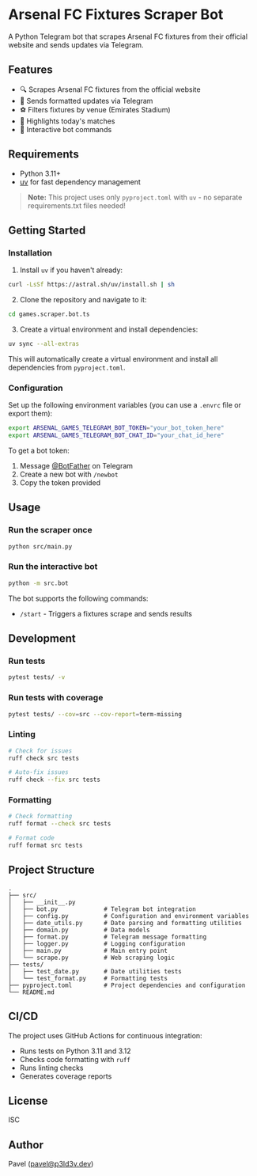 # Arsenal FC Fixtures Scraper Bot

A Python Telegram bot that scrapes Arsenal FC fixtures from their official website and sends updates via Telegram.

## Features

- 🔍 Scrapes Arsenal FC fixtures from the official website
- 📱 Sends formatted updates via Telegram
- ⚽ Filters fixtures by venue (Emirates Stadium)
- 📅 Highlights today's matches
- 🔔 Interactive bot commands

## Requirements

- Python 3.11+
- [uv](https://github.com/astral-sh/uv) for fast dependency management

> **Note:** This project uses only `pyproject.toml` with `uv` - no separate requirements.txt files needed!

## Getting Started

### Installation

1. Install `uv` if you haven't already:
```bash
curl -LsSf https://astral.sh/uv/install.sh | sh
```

2. Clone the repository and navigate to it:
```bash
cd games.scraper.bot.ts
```

3. Create a virtual environment and install dependencies:
```bash
uv sync --all-extras
```

This will automatically create a virtual environment and install all dependencies from `pyproject.toml`.

### Configuration

Set up the following environment variables (you can use a `.envrc` file or export them):

```bash
export ARSENAL_GAMES_TELEGRAM_BOT_TOKEN="your_bot_token_here"
export ARSENAL_GAMES_TELEGRAM_BOT_CHAT_ID="your_chat_id_here"
```

To get a bot token:
1. Message [@BotFather](https://t.me/botfather) on Telegram
2. Create a new bot with `/newbot`
3. Copy the token provided

## Usage

### Run the scraper once

```bash
python src/main.py
```

### Run the interactive bot

```bash
python -m src.bot
```

The bot supports the following commands:
- `/start` - Triggers a fixtures scrape and sends results

## Development

### Run tests

```bash
pytest tests/ -v
```

### Run tests with coverage

```bash
pytest tests/ --cov=src --cov-report=term-missing
```

### Linting

```bash
# Check for issues
ruff check src tests

# Auto-fix issues
ruff check --fix src tests
```

### Formatting

```bash
# Check formatting
ruff format --check src tests

# Format code
ruff format src tests
```

## Project Structure

```
.
├── src/
│   ├── __init__.py
│   ├── bot.py             # Telegram bot integration
│   ├── config.py          # Configuration and environment variables
│   ├── date_utils.py      # Date parsing and formatting utilities
│   ├── domain.py          # Data models
│   ├── format.py          # Telegram message formatting
│   ├── logger.py          # Logging configuration
│   ├── main.py            # Main entry point
│   └── scrape.py          # Web scraping logic
├── tests/
│   ├── test_date.py       # Date utilities tests
│   └── test_format.py     # Formatting tests
├── pyproject.toml         # Project dependencies and configuration
└── README.md
```

## CI/CD

The project uses GitHub Actions for continuous integration:
- Runs tests on Python 3.11 and 3.12
- Checks code formatting with `ruff`
- Runs linting checks
- Generates coverage reports

## License

ISC

## Author

Pavel (pavel@p3ld3v.dev)
